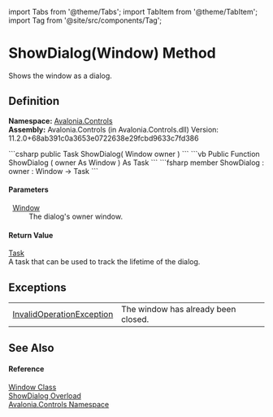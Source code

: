 import Tabs from '@theme/Tabs'; 
import TabItem from '@theme/TabItem'; 
import Tag from '@site/src/components/Tag'; 

# ShowDialog(Window) Method


Shows the window as a dialog.



## Definition
**Namespace:** <a href="N_Avalonia_Controls">Avalonia.Controls</a>  
**Assembly:** Avalonia.Controls (in Avalonia.Controls.dll) Version: 11.2.0+68ab391c0a3653e0722638e29fcbd9633c7fd386

<Tabs groupId="api-code-preview">
<TabItem value="csharp" label="C#">
```csharp
public Task ShowDialog(
	Window owner
)
```
</TabItem>
<TabItem value="vb" label="VB">
```vb
Public Function ShowDialog ( 
	owner As Window
) As Task
```
</TabItem>
<TabItem value="fsharp" label="F#">
```fsharp
member ShowDialog : 
        owner : Window -> Task 
```
</TabItem>
</Tabs>



#### Parameters
<dl><dt>  <a href="T_Avalonia_Controls_Window">Window</a></dt><dd>The dialog's owner window.</dd></dl>

#### Return Value
<a href="https://learn.microsoft.com/dotnet/api/system.threading.tasks.task" target="_blank" rel="noopener noreferrer">Task</a>  
A task that can be used to track the lifetime of the dialog.

## Exceptions
<table>
<tr>
<td><a href="https://learn.microsoft.com/dotnet/api/system.invalidoperationexception" target="_blank" rel="noopener noreferrer">InvalidOperationException</a></td>
<td>The window has already been closed.</td>
</tr>
</table>

## See Also


#### Reference
<a href="T_Avalonia_Controls_Window">Window Class</a>  
<a href="Overload_Avalonia_Controls_Window_ShowDialog">ShowDialog Overload</a>  
<a href="N_Avalonia_Controls">Avalonia.Controls Namespace</a>  
